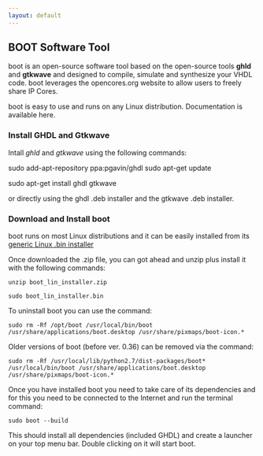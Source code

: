 ```yaml
---
layout: default
---
```

## BOOT Software Tool

boot is an open-source software tool based on the open-source tools **ghld** and **gtkwave** and designed to compile, simulate and synthesize your VHDL code. boot leverages the opencores.org website to allow users to freely share IP Cores.

boot is easy to use and runs on any Linux distribution. Documentation is available here. 

### Install GHDL and Gtkwave

Intall *ghld* and *gtkwave* using the following commands:

sudo add-apt-repository ppa:pgavin/ghdl
sudo apt-get update

sudo apt-get install ghdl gtkwave

or directly using the ghdl .deb installer and the gtkwave .deb installer.

### Download and Install boot

boot runs on most Linux distributions and it can be easily installed from its [generic Linux .bin installer](http://whub21.webhostinghub.com/~vincen17/freerangefactory.org/dl/)

Once downloaded the .zip file, you can got ahead and unzip plus install it with the following commands:

    unzip boot_lin_installer.zip

    sudo boot_lin_installer.bin

To uninstall boot you can use the command:

    sudo rm -Rf /opt/boot /usr/local/bin/boot /usr/share/applications/boot.desktop /usr/share/pixmaps/boot-icon.*

Older versions of boot (before ver. 0.36) can be removed via the command:

    sudo rm -Rf /usr/local/lib/python2.7/dist-packages/boot* /usr/local/bin/boot /usr/share/applications/boot.desktop /usr/share/pixmaps/boot-icon.*

Once you have installed boot you need to take care of its dependencies and for this you need to be connected to the Internet and run the terminal command:

    sudo boot --build

This should install all dependencies (included GHDL) and create a launcher on your top menu bar. Double clicking on it will start boot. 
